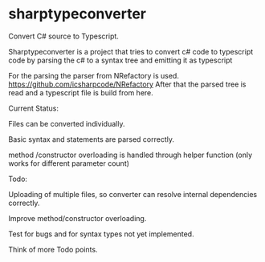 sharptypeconverter
==================

Convert C# source to Typescript.

Sharptypeconverter is a project that tries to convert c# code to typescript code by parsing the c# to a syntax tree and emitting it as typescript

For the parsing the parser from NRefactory is used.  https://github.com/icsharpcode/NRefactory 
After that the parsed tree is read and a typescript file is build from here.

Current Status: 

Files can be converted individually.

Basic syntax and statements are parsed correctly.

method /constructor overloading is handled through helper function (only works for different parameter count)

Todo:

Uploading of multiple files, so converter can resolve internal dependencies correctly.

Improve method/constructor overloading.

Test for bugs and for syntax types not yet implemented. 

Think of more Todo points.






